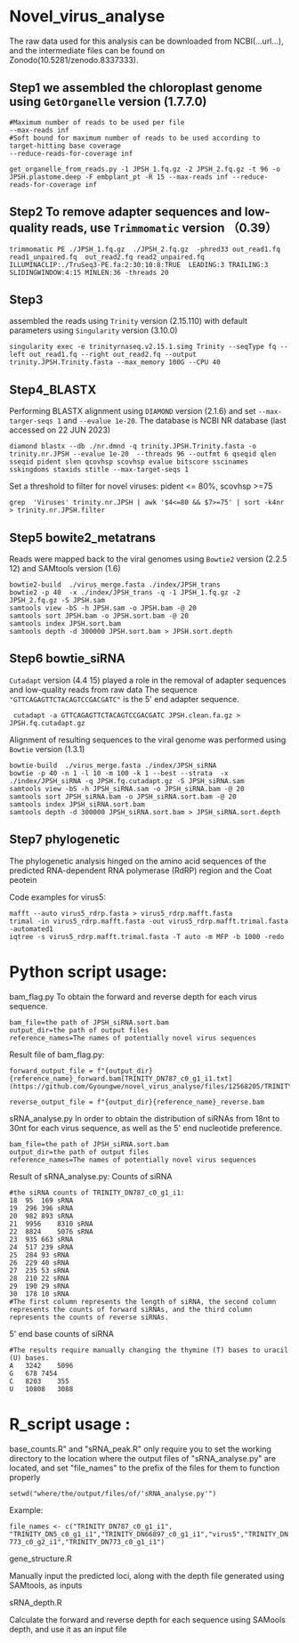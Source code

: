 # Novel_virus_analyse
The raw data used for this analysis can be downloaded from NCBI(...url...), and the intermediate files can be found on Zonodo(10.5281/zenodo.8337333).

## Step1 we assembled the chloroplast genome using `GetOrganelle` version (1.7.7.0)
```
#Maximum number of reads to be used per file
--max-reads inf
#Soft bound for maximum number of reads to be used according to target-hitting base coverage
--reduce-reads-for-coverage inf 
```
	
```
get_organelle_from_reads.py -1 JPSH_1.fq.gz -2 JPSH_2.fq.gz -t 96 -o JPSH.plastome.deep -F embplant_pt -R 15 --max-reads inf --reduce-reads-for-coverage inf
```

## Step2 To remove adapter sequences and low-quality reads, use `Trimmomatic` version （0.39）

```
trimmomatic PE ./JPSH_1.fq.gz  ./JPSH_2.fq.gz  -phred33 out_read1.fq read1_unpaired.fq  out_read2.fq read2_unpaired.fq ILLUMINACLIP:./TruSeq3-PE.fa:2:30:10:8:TRUE  LEADING:3 TRAILING:3 SLIDINGWINDOW:4:15 MINLEN:36 -threads 20
```

## Step3
assembled the reads using `Trinity` version (2.15.110) with default parameters using `Singularity` version (3.10.0)

```
singularity exec -e trinityrnaseq.v2.15.1.simg Trinity --seqType fq --left out_read1.fq --right out_read2.fq --output trinity.JPSH.Trinity.fasta --max_memory 100G --CPU 40
```

## Step4_BLASTX
Performing BLASTX alignment using `DIAMOND` version (2.1.6) and set ``` --max-targer-seqs 1 ``` and ``` --evalue 1e-20 ```.
The database is NCBI NR database (last accessed on 22 JUN 2023)

```
diamond blastx --db ./nr.dmnd -q trinity.JPSH.Trinity.fasta -o trinity.nr.JPSH --evalue 1e-20  --threads 96 --outfmt 6 qseqid qlen sseqid pident slen qcovhsp scovhsp evalue bitscore sscinames sskingdoms staxids stitle --max-target-seqs 1
```
Set a threshold to filter for novel viruses:
																							pident <= 80%, scovhsp >=75
```
grep  'Viruses' trinity.nr.JPSH | awk '$4<=80 && $7>=75' | sort -k4nr > trinity.nr.JPSH.filter
```	


	
## Step5 bowite2_metatrans
Reads were mapped back to the viral genomes using `Bowtie2` version (2.2.5 12) and SAMtools version (1.6)
```
bowtie2-build  ./virus_merge.fasta ./index/JPSH_trans
bowtie2 -p 40  -x ./index/JPSH_trans -q -1 JPSH_1.fq.gz -2 JPSH_2.fq.gz -S JPSH.sam
samtools view -bS -h JPSH.sam -o JPSH.bam -@ 20
samtools sort JPSH.bam -o JPSH.sort.bam -@ 20
samtools index JPSH.sort.bam
samtools depth -d 300000 JPSH.sort.bam > JPSH.sort.depth
```
	
## Step6 bowtie_siRNA
`Cutadapt` version (4.4 15) played a role in the removal of adapter sequences and low-quality reads from raw data
The sequence `"GTTCAGAGTTCTACAGTCCGACGATC"` is the 5' end adapter sequence.
```
 cutadapt -a GTTCAGAGTTCTACAGTCCGACGATC JPSH.clean.fa.gz > JPSH.fq.cutadapt.gz
```

Alignment of resulting sequences to the viral genome was performed using `Bowtie` version (1.3.1)
```
bowtie-build  ./virus_merge.fasta ./index/JPSH_siRNA
bowtie -p 40 -n 1 -l 10 -m 100 -k 1 --best --strata  -x ./index/JPSH_siRNA -q JPSH.fq.cutadapt.gz -S JPSH_siRNA.sam
samtools view -bS -h JPSH_siRNA.sam -o JPSH_siRNA.bam -@ 20
samtools sort JPSH_siRNA.bam -o JPSH_siRNA.sort.bam -@ 20
samtools index JPSH_siRNA.sort.bam
samtools depth -d 300000 JPSH_siRNA.sort.bam > JPSH_siRNA.sort.depth
```

## Step7 phylogenetic
The phylogenetic analysis hinged on the amino acid sequences of the predicted RNA-dependent RNA polymerase (RdRP) region and the Coat peotein
  
  Code examples for virus5:
```
mafft --auto virus5_rdrp.fasta > virus5_rdrp.mafft.fasta
trimal -in virus5_rdrp.mafft.fasta -out virus5_rdrp.mafft.trimal.fasta -automated1
iqtree -s virus5_rdrp.mafft.trimal.fasta -T auto -m MFP -b 1000 -redo
```

# Python script usage:
bam_flag.py To obtain the forward and reverse depth for each virus sequence.
```
bam_file=the path of JPSH_siRNA.sort.bam
output_dir=the path of output files
reference_names=The names of potentially novel virus sequences
```
Result file of bam_flag.py:
```
forward_output_file = f"{output_dir}{reference_name}_forward.bam[TRINITY_DN787_c0_g1_i1.txt](https://github.com/Gyoungwe/novel_virus_analyse/files/12568205/TRINITY_DN787_c0_g1_i1.txt)

reverse_output_file = f"{output_dir}{reference_name}_reverse.bam
```
sRNA_analyse.py In order to obtain the distribution of siRNAs from 18nt to 30nt for each virus sequence, as well as the 5' end nucleotide preference.
```
bam_file=the path of JPSH_siRNA.sort.bam
output_dir=the path of output files
reference_names=The names of potentially novel virus sequences
```
Result of sRNA_analyse.py:
Counts of siRNA
```
#the siRNA counts of TRINITY_DN787_c0_g1_i1:
18	95	169 sRNA
19	296	396 sRNA
20	982	893 sRNA
21	9956	8310 sRNA
22	8824	5076 sRNA
23	935	663 sRNA
24	517	239 sRNA
25	284	93 sRNA
26	229	40 sRNA
27	235	53 sRNA
28	210	22 sRNA
29	190	29 sRNA
30	178	10 sRNA
#The first column represents the length of siRNA, the second column represents the counts of forward siRNAs, and the third column represents the counts of reverse siRNAs.
```
5' end base counts of siRNA
```
#The results require manually changing the thymine (T) bases to uracil (U) bases.
A	3242	5096
G	678	7454
C	8203	355
U	10808	3088
```
# R_script usage :
base_counts.R" and "sRNA_peak.R" only require you to set the working directory to the location where the output files of "sRNA_analyse.py" are located, and set "file_names" to the prefix of the files for them to function properly

```setwd("where/the/output/files/of/'sRNA_analyse.py'")```

Example:

```file_names <- c("TRINITY_DN787_c0_g1_i1", "TRINITY_DN5_c0_g1_i1","TRINITY_DN66897_c0_g1_i1","virus5","TRINITY_DN773_c0_g2_i1","TRINITY_DN773_c0_g1_i1")```

gene_structure.R

 Manually input the predicted loci, along with the depth file generated using SAMtools, as inputs

sRNA_depth.R

 Calculate the forward and reverse depth for each sequence using SAMools depth, and use it as an input file
